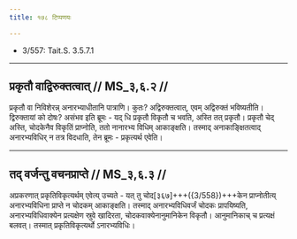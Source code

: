 ```yaml
---
title: १७८ टिप्पणयः

---
```

- 3/557: Tait.S. 3.5.7.1

____________________________________________


## प्रकृतौ वाद्विरुक्तत्वात् // MS_३,६.२ //

प्रकृतौ वा निविशेरन्न् अनारभ्याधीतानि पात्राणि। कुतः? अद्विरुक्तत्वात्, एवम् अद्विरुक्तं भविष्यतीति। द्विरुक्तायां को दोषः? असंभव इति ब्रूमः - यद् धि प्रकृतौ विकृतौ च भवति, अस्ति तत् प्रकृतौ। प्रकृतौ चेद् अस्ति, चोदकेनैव विकृतिं प्राप्नोति, ततो नानारभ्य विधिम् आकाङ्क्षति। तस्माद् अनाकाङ्क्षितत्वाद् अनारभ्यविधिर् न तत्र विदधाति, तेन ब्रूमः - प्रकृत्यर्थ एवेति।


____________________________________________


## तद् वर्जन्तु वचनप्राप्ते // MS_३,६.३ //

अप्रकरणात् प्रकृतिविकृत्यर्थम् एवेत्य् उच्यते - यत् तु चोद[३६७]+++({3/558})+++केन प्राप्नोतीत्य् अनारभ्यविधिना प्राप्ते न चोदकम् आकाङ्क्षति। तस्माद् अनारभ्यविधिवर्जं चोदकः प्रापयिष्यति, अनारभ्यविधिवाक्येन प्रत्यक्षेण स्रुवे खादिरता, चोदकवाक्येनानुमानिकेन विकृतौ। आनुमानिकाच् च प्रत्यक्षं बलवत्। तस्मात् प्रकृतिविकृत्यर्थो ऽनारभ्यविधिः।
